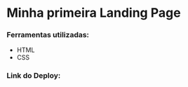 <h1>Minha primeira Landing Page</h1>
<p></p>

<h3>Ferramentas utilizadas:</h3>

<ul>
  <li>HTML</li>
  <li>CSS</li>
</ul>

<h3>Link do Deploy:</h3>
<a href="https://vercel.com/msemanakas-projects/landing-page-universe"></a>
